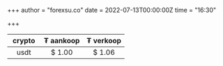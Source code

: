 +++
author = "forexsu.co"
date = 2022-07-13T00:00:00Z
time = "16:30"

+++


&nbsp;crypto&nbsp;|₮ aankoop|₮ verkoop
:-----:|:-----:|:-----:
usdt  |$ 1.00|$ 1.06
